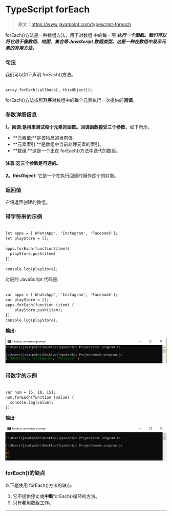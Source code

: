 # TypeScript forEach

> 原文：<https://www.javatpoint.com/typescript-foreach>

forEach()方法是一种数组方法，用于对数组 中的每一项 ***执行一个函数。我们可以将它用于像数组、地图、集合等 JavaScript 数据类型。这是一种在数组中显示元素的有用方法。***

### 句法

我们可以如下声明 forEach()方法。

```

array.forEach(callback[, thisObject]);

```

forEach()方法按照**升序**对数组中的每个元素执行一次提供的**回调**。

### 参数详细信息

**1。回调:**是用来测试每个元素的函数。回调函数接受**三个参数**，如下所示。

*   **元素值:**是该物品的当前值。
*   **元素索引:**是数组中当前处理元素的索引。
*   **数组:**这是一个正在 forEach()方法中迭代的数组。

#### 注意:这三个参数是可选的。

**2。thisObject:** 它是一个在执行回调时用作这个的对象。

### 返回值

它将返回创建的数组。

### 带字符串的示例

```

let apps = ['WhatsApp', 'Instagram', 'Facebook'];
let playStore = [];

apps.forEach(function(item){
  playStore.push(item)
});

console.log(playStore);

```

对应的 JavaScript 代码是:

```

var apps = ['WhatsApp', 'Instagram', 'Facebook'];
var playStore = [];
apps.forEach(function (item) {
    playStore.push(item);
});
console.log(playStore);

```

**输出:**

![TypeScript forEach](img/907c987f5d7da182515e77d5341cbc65.png)

### 带数字的示例

```

var num = [5, 10, 15];
num.forEach(function (value) {
  console.log(value);
});

```

**输出:**

![TypeScript forEach](img/354c48deeec86c70b9b9fae3199e58e4.png)

### forEach()的缺点

以下是使用 forEach()方法的缺点:

1.  它不提供停止或**中断**forEach()循环的方法。
2.  只有**和**用数组工作。

* * *